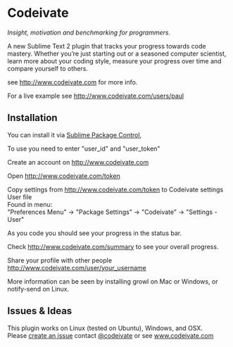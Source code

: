 Codeivate  
============
_Insight, motivation and benchmarking for programmers._

A new Sublime Text 2 plugin that tracks your progress towards code mastery.
Whether you’re just starting out or a seasoned computer scientist, learn more about
your coding style, measure your progress over time and compare yourself to others.   

see http://www.codeivate.com for more info. 


For a live example see http://www.codeivate.com/users/paul


## Installation


You can install it via [Sublime Package Control](http://wbond.net/sublime_packages/package_control),   

To use you need to enter "user_id" and "user_token"   

Create an account on http://www.codeivate.com   

Open http://www.codeivate.com/token   

Copy settings from http://www.codeivate.com/token to Codeivate settings User file  
Found in menu:  
"Preferences Menu" -> "Package Settings" -> "Codeivate" -> "Settings - User"      


As you code you should see your progress in the status bar.  



Check http://www.codeivate.com/summary to see your overall progress.   

Share your profile with other people
http://www.codeivate.com/user/your_username   

More information can be seen by installing growl on Mac or Windows, or notify-send on Linux.

## Issues & Ideas

This plugin works on Linux (tested on Ubuntu), Windows, and OSX.  
Please [create an issue](https://github.com/codeivate/codeivate-st/issues) 
contact [@codeivate](http://twitter.com/codeivate)
or see www.codeivate.com




